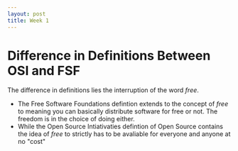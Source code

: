 ```yaml
---
layout: post
title: Week 1
---
```


# Difference in Definitions Between OSI and FSF

The difference in definitions lies the interruption of the word *free*. 
- The Free Software Foundations defintion extends to the concept of *free* to meaning you can  basically distribute software for free or not. The freedom is in the choice of doing either.
- While the Open Source Intiativaties defintion of Open Source contains the idea of *free* to strictly has to be avaliable for everyone and anyone at no "cost"
